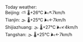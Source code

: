 Today weather:  
Beijing: ⛅️  🌡️+26°C 🌬️↖7km/h  
Tianjin: 🌫  🌡️+25°C 🌬️←7km/h  
Shijiazhuang: 🌫  🌡️+27°C 🌬️↙4km/h  
Tangshan: 🌫  🌡️+25°C 🌬️←7km/h  
